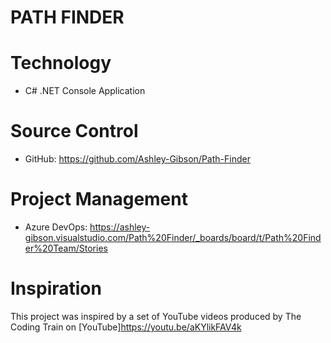 # PATH FINDER #

# Technology #

- C# .NET Console Application 

# Source Control #

- GitHub: https://github.com/Ashley-Gibson/Path-Finder

# Project Management #

- Azure DevOps: https://ashley-gibson.visualstudio.com/Path%20Finder/_boards/board/t/Path%20Finder%20Team/Stories

# Inspiration #

This project was inspired by a set of YouTube videos produced by The Coding Train on [YouTube]https://youtu.be/aKYlikFAV4k